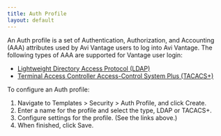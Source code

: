```yaml
---
title: Auth Profile
layout: default
---
```

An Auth profile is a set of Authentication, Authorization, and Accounting (AAA) attributes used by Avi Vantage users to log into Avi Vantage. The following types of AAA are supported for Vantage user login:

* <a href="/docs/16.2/ldap-authentication">Lightweight Directory Access Protocol (LDAP)</a>
* <a href="/docs/16.2/tacacs-for-avi-vantage-users">Terminal Access Controller Access-Control System Plus (TACACS+)</a> 

To configure an Auth profile:

<ol> 
 <li>Navigate to Templates &gt; Security &gt; Auth Profile, and click Create.</li> 
 <li>Enter a name for the profile and select the type, LDAP or TACACS+.</li> 
 <li>Configure settings for the profile. (See the links above.)</li> 
 <li>When finished, click Save.</li> 
</ol> 